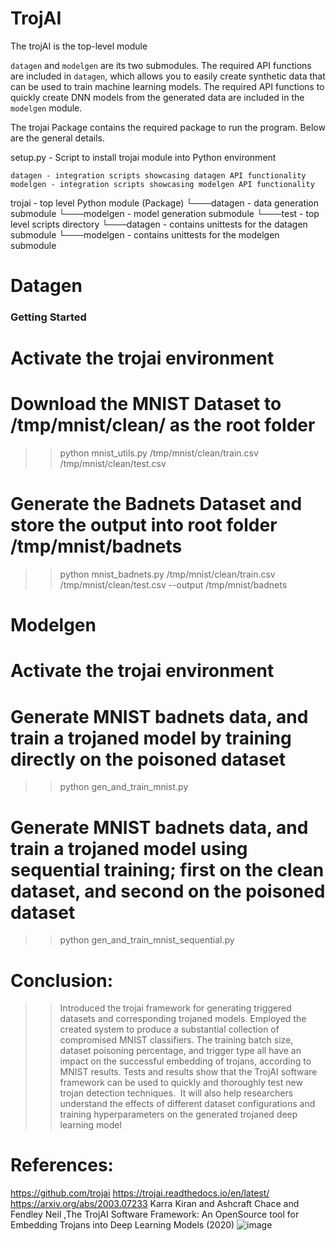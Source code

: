 # TrojAI

The trojAI is the top-level module

`datagen` and `modelgen` are its two submodules. 
The required API functions are included in `datagen`, which allows you to easily create synthetic data that can be used to train machine learning models. The required API functions to quickly create DNN models from the generated data are included in the `modelgen` module. 

The trojai Package contains the required package to run the program. Below are the general details.

setup.py - Script to install trojai module into Python environment
  
    datagen - integration scripts showcasing datagen API functionality
    modelgen - integration scripts showcasing modelgen API functionality
  
  trojai - top level Python module (Package)
    └───datagen - data generation submodule
    └───modelgen - model generation submodule
    └───test - top level scripts directory
         └───datagen - contains unittests for the datagen submodule
         └───modelgen - contains unittests for the modelgen submodule

# Datagen
### Getting Started
# Activate the trojai environment 
# Download the MNIST Dataset to /tmp/mnist/clean/ as the root folder
>> python mnist_utils.py /tmp/mnist/clean/train.csv /tmp/mnist/clean/test.csv
# Generate the Badnets Dataset and store the output into root folder /tmp/mnist/badnets
>> python mnist_badnets.py /tmp/mnist/clean/train.csv /tmp/mnist/clean/test.csv --output /tmp/mnist/badnets

# Modelgen
# Activate the trojai environment 
# Generate MNIST badnets data, and train a trojaned model by training directly on the poisoned dataset
>> python gen_and_train_mnist.py
# Generate MNIST badnets data, and train a trojaned model using sequential training; first on the clean dataset, and second on the poisoned dataset
>> python gen_and_train_mnist_sequential.py


# Conclusion:
>>Introduced the trojai framework for generating triggered datasets and corresponding trojaned models.
>>Employed the created system to produce a substantial collection of compromised MNIST classifiers.
>>The training batch size, dataset poisoning percentage, and trigger type all have an impact on the successful embedding of trojans, according to MNIST results.
>>Tests and results show that the TrojAI software framework can be used to quickly and thoroughly test new trojan detection techniques. 
>>It will also help researchers understand the effects of different dataset configurations and training hyperparameters on the generated trojaned deep learning model

# References:
https://github.com/trojai
https://trojai.readthedocs.io/en/latest/
https://arxiv.org/abs/2003.07233
 Karra Kiran and Ashcraft Chace and Fendley Neil ,The TrojAI Software Framework: An OpenSource tool for Embedding Trojans into Deep Learning Models (2020)
![image](https://github.com/Abhilasha2597/trojAI/assets/171642449/68a74b66-a28d-4465-97d7-ef0957058f37)
